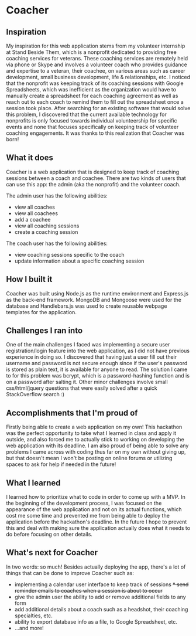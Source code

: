 
# Coacher


## Inspiration

My inspiration for this web application stems from my volunteer internship at Stand Beside Them, which is a nonprofit dedicated to providing free coaching services for veterans. These coaching services are remotely held via phone or Skype and involves a volunteer coach who provides guidance and expertise to a veteran, their coachee, on various areas such as career development, small business development, life & relationships, etc.
 I noticed that the nonprofit was keeping track of its coaching sessions with Google Spreadsheets, which was inefficient as the organization would have to manually create a spreadsheet for each coaching agreement as well as reach out to each coach to remind them to fill out the spreadsheet once a session took place. After searching for an existing software that would solve this problem, I discovered that the current available technology for nonprofits is only focused towards individual volunteership for specific events and none that focuses specifically on keeping track of volunteer coaching engagements. It was thanks to this realization that Coacher was born!

## What it does

Coacher is a web application that is designed to keep track of coaching sessions between a coach and coachee. There are two kinds of users that can use this app: the admin (aka the nonprofit) and the volunteer coach. 

The admin user has the following abilities: 
* view all coaches 
* view all coachees 
* add a coachee 
* view all coaching sessions 
* create a coaching session 

The coach user has the following abilities: 
* view coaching sessions specific to the coach 
* update information about a specific coaching session

## How I built it

Coacher was built using Node.js as the runtime environment and Express.js as the back-end framework. MongoDB and Mongoose were used for the database and Handlebars.js was used to create reusable webpage templates for the application.

## Challenges I ran into

One of the main challenges I faced was implementing a secure user registration/login feature into the web application, as I did not have previous experience in doing so. I discovered that having just a user fill out their username and password is not secure enough since if the user's password is stored as plain text, it is available for anyone to read. The solution I came to for this problem was bcrypt, which is a password-hashing function and is on a password after salting it. Other minor challenges involve small css/html/jquery questions that were easily solved after a quick StackOverflow search :)

## Accomplishments that I'm proud of

Firstly being able to create a web application on my own! This hackathon was the perfect opportunity to take what I learned in class and apply it outside, and also forced me to actually stick to working on developing the web application with its deadline. I am also proud of being able to solve any problems I came across with coding thus far on my own without giving up, but that doesn't mean I won't be posting on online forums or utilizing spaces to ask for help if needed in the future!

## What I learned

I learned how to prioritize what to code in order to come up with a MVP. In the beginning of the development process, I was focused on the appearance of the web application and not on its actual functions, which cost me some time and prevented me from being able to deploy the application before the hackathon's deadline. In the future I hope to prevent this and deal with making sure the application actually does what it needs to do before focusing on other details.

## What's next for Coacher

In two words: so much! Besides actually deploying the app, there's a lot of things that can be done to improve Coacher such as: 
* implementing a calendar user interface to keep track of sessions 
~~* send reminder emails to coaches when a session is about to occur~~ 
* give the admin user the ability to add or remove additional fields to any form 
* add additional details about a coach such as a headshot, their coaching specialties, etc. 
* ability to export database info as a file, to Google Spreadsheet, etc.
* ...and more!